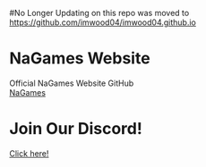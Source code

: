 #No Longer Updating on this repo was moved to https://github.com/imwood04/imwood04.github.io
# NaGames Website
Official NaGames Website GitHub
<br> <a href="https://imwood04.github.io/" span title="Go to site">NaGames</a>
# Join Our Discord!

<a href="https://discord.gg/UB3yCwX">Click here!</a>
